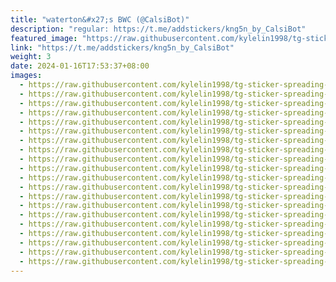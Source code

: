 ```yaml
---
title: "waterton&#x27;s BWC (@CalsiBot)"
description: "regular: https://t.me/addstickers/kng5n_by_CalsiBot"
featured_image: "https://raw.githubusercontent.com/kylelin1998/tg-sticker-spreading-worldwide-images/main/img/1583cc40-f5f7-4706-87bf-af4c66637531.jpg"
link: "https://t.me/addstickers/kng5n_by_CalsiBot"
weight: 3
date: 2024-01-16T17:53:37+08:00
images:
  - https://raw.githubusercontent.com/kylelin1998/tg-sticker-spreading-worldwide-images/main/img/1583cc40-f5f7-4706-87bf-af4c66637531.jpg
  - https://raw.githubusercontent.com/kylelin1998/tg-sticker-spreading-worldwide-images/main/img/1e0a2d03-6f89-42e2-9fb0-92038cd011b4.jpg
  - https://raw.githubusercontent.com/kylelin1998/tg-sticker-spreading-worldwide-images/main/img/074fd69e-bc08-4240-b2e7-3c09f5ec4d73.jpg
  - https://raw.githubusercontent.com/kylelin1998/tg-sticker-spreading-worldwide-images/main/img/fc761de9-b591-4468-b08a-ab1c9f788377.jpg
  - https://raw.githubusercontent.com/kylelin1998/tg-sticker-spreading-worldwide-images/main/img/aeb1aa59-b8b5-473b-9d94-e9f3af67e460.jpg
  - https://raw.githubusercontent.com/kylelin1998/tg-sticker-spreading-worldwide-images/main/img/6eb083e0-057b-49c8-bdb8-6825abbb7ddc.jpg
  - https://raw.githubusercontent.com/kylelin1998/tg-sticker-spreading-worldwide-images/main/img/9311ac42-4b72-4d65-b7d7-3d369b265908.jpg
  - https://raw.githubusercontent.com/kylelin1998/tg-sticker-spreading-worldwide-images/main/img/985718a1-fc93-40d6-913d-7623a70fe1de.jpg
  - https://raw.githubusercontent.com/kylelin1998/tg-sticker-spreading-worldwide-images/main/img/8dc65682-4496-41da-8506-e66692776a78.jpg
  - https://raw.githubusercontent.com/kylelin1998/tg-sticker-spreading-worldwide-images/main/img/34bcd9bf-f17e-4018-97fd-eabf9668debd.jpg
  - https://raw.githubusercontent.com/kylelin1998/tg-sticker-spreading-worldwide-images/main/img/548f0612-b220-401e-b966-8e170174bbaa.jpg
  - https://raw.githubusercontent.com/kylelin1998/tg-sticker-spreading-worldwide-images/main/img/f0bd2368-41ba-4580-b4f1-26cf44b8a15e.jpg
  - https://raw.githubusercontent.com/kylelin1998/tg-sticker-spreading-worldwide-images/main/img/9c7fe5e2-3b86-4e65-ade1-02a6a6ff2e49.jpg
  - https://raw.githubusercontent.com/kylelin1998/tg-sticker-spreading-worldwide-images/main/img/37e2f7d3-f42d-47b1-b562-03a8f496a435.jpg
  - https://raw.githubusercontent.com/kylelin1998/tg-sticker-spreading-worldwide-images/main/img/58db97af-26b8-4827-b787-1a8b0b8ec2f2.jpg
  - https://raw.githubusercontent.com/kylelin1998/tg-sticker-spreading-worldwide-images/main/img/dd08cfda-ca3c-4972-8d11-4d822c58b0d0.jpg
  - https://raw.githubusercontent.com/kylelin1998/tg-sticker-spreading-worldwide-images/main/img/c06d5cac-f3d2-4021-a784-6cc25604c583.jpg
  - https://raw.githubusercontent.com/kylelin1998/tg-sticker-spreading-worldwide-images/main/img/a590eaf2-34f1-47ae-a399-78aa90b162bd.jpg
  - https://raw.githubusercontent.com/kylelin1998/tg-sticker-spreading-worldwide-images/main/img/e757115f-1dd3-48de-9895-61f99679a607.jpg
  - https://raw.githubusercontent.com/kylelin1998/tg-sticker-spreading-worldwide-images/main/img/1187f501-b974-4551-9985-1a13741a0faf.jpg
---
```

